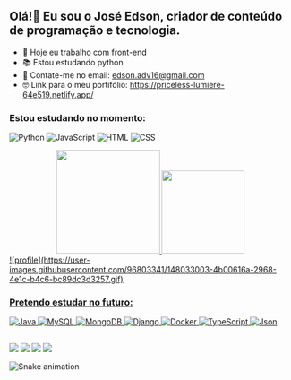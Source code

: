 ## Olá!👋 Eu sou o José Edson, criador de conteúdo de programação e tecnologia.

- 🔭 Hoje eu trabalho com front-end
- 📚 Estou estudando python
- 💌 Contate-me no email: edson.adv16@gmail.com
- 🤓 Link para o meu portifólio: https://priceless-lumiere-64e519.netlify.app/


### Estou estudando no momento:


![Python](https://img.shields.io/badge/Python-FFD43B?style=for-the-badge&logo=python&logoColor=darkgreen)
![JavaScript](https://img.shields.io/badge/JavaScript-323330?style=for-the-badge&logo=javascript&logoColor=F7DF1E)
![HTML](https://img.shields.io/badge/HTML5-E34F26?style=for-the-badge&logo=html5&logoColor=white)
![CSS](https://img.shields.io/badge/CSS3-1572B6?style=for-the-badge&logo=css3&logoColor=white)


<div align="center">
  <a href="https://github.com/joseedsondasilva">
  <img height="185em" src="https://github-readme-stats.vercel.app/api?username=joseedsondasilva&show_icons=true&theme=tokyonight&include_all_commits=true&count_private=true"/>
  <img height="148em" src="https://github-readme-stats.vercel.app/api/top-langs/?username=joseedsondasilva&layout=compact&langs_count=7&theme=tokyonight"/>
</div>
![profile](https://user-images.githubusercontent.com/96803341/148033003-4b00616a-2968-4e1c-b4c6-bc89dc3d3257.gif)

### Pretendo estudar no futuro:

 ![Java](https://img.shields.io/badge/Java-ED8B00?style=for-the-badge&logo=java&logoColor=white)
![MySQL](https://img.shields.io/badge/MySQL-00000F?style=for-the-badge&logo=mysql&logoColor=white)
![MongoDB](https://img.shields.io/badge/MongoDB-white?style=for-the-badge&logo=mongodb&logoColor=4EA94B)
![Django](https://img.shields.io/badge/Django-092E20?style=for-the-badge&logo=django&logoColor=green)
![Docker](https://img.shields.io/badge/Docker-2CA5E0?style=for-the-badge&logo=docker&logoColor=white)
![TypeScript](https://img.shields.io/badge/TypeScript-007ACC?style=for-the-badge&logo=typescript&logoColor=white)
![Json](https://img.shields.io/badge/json-5E5C5C?style=for-the-badge&logo=json&logoColor=white)
  
  ##
 
<div> 
  
  <a href="https://www.instagram.com/edson_jsilvaaa18/" target="_blank"><img src="https://img.shields.io/badge/-Instagram-%23E4405F?style=for-the-badge&logo=instagram&logoColor=white" target="_blank"></a>
 	<a href="https://twitter.com/EdsonAdv16" target="_blank"><img src="https://img.shields.io/badge/Twitch-9146FF?style=for-the-badge&logo=twitch&logoColor=white" target="_blank"></a>
  <a href = "mailto:edson.adv16@gmail.com"><img src="https://img.shields.io/badge/-Gmail-%23333?style=for-the-badge&logo=gmail&logoColor=white" target="_blank"></a>
  <a href="https://www.linkedin.com/in/edson-silva-05601a22a/" target="_blank"><img src="https://img.shields.io/badge/-LinkedIn-%230077B5?style=for-the-badge&logo=linkedin&logoColor=white" target="_blank"></a> 

![Snake animation](https://github.com/joseedsondasilva/joseedsondasilva/blob/output/github-contribution-grid-snake.svg)
  
</div>
